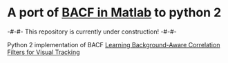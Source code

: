 # A port of [BACF in Matlab](http://www.hamedkiani.com/bacf.html) to python 2

-#-#- This repository is currently under construction! -#-#-

Python 2 implementation of BACF
[Learning Background-Aware Correlation Filters for Visual Tracking](https://arxiv.org/abs/1703.04590)